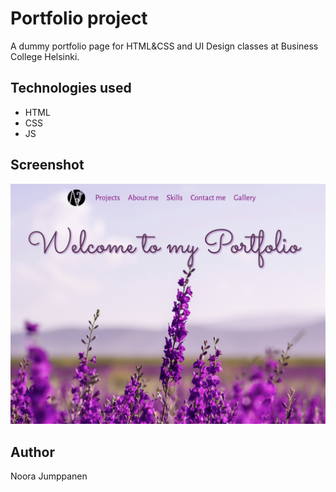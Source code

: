 # Portfolio project

A dummy portfolio page for HTML&CSS and UI Design classes at Business College Helsinki.

## Technologies used

- HTML
- CSS
- JS

## Screenshot

![Screenshot](/images/portfolio_screenshot.png?raw=true "Screenshot")

## Author

Noora Jumppanen
